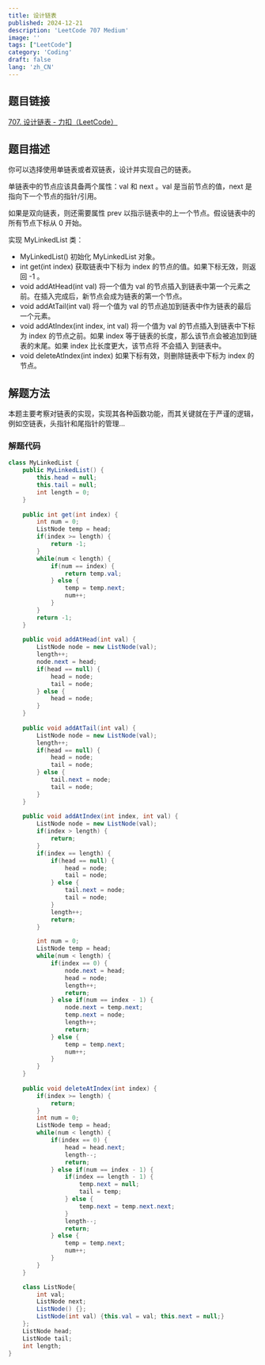 ```yaml
---
title: 设计链表
published: 2024-12-21
description: 'LeetCode 707 Medium'
image: ''
tags: ["LeetCode"]
category: 'Coding'
draft: false 
lang: 'zh_CN'
---
```


## 题目链接

[707. 设计链表 - 力扣（LeetCode）](https://leetcode.cn/problems/design-linked-list/description/)

## 题目描述

你可以选择使用单链表或者双链表，设计并实现自己的链表。

单链表中的节点应该具备两个属性：val 和 next 。val 是当前节点的值，next 是指向下一个节点的指针/引用。

如果是双向链表，则还需要属性 prev 以指示链表中的上一个节点。假设链表中的所有节点下标从 0 开始。

实现 MyLinkedList 类：
- MyLinkedList() 初始化 MyLinkedList 对象。
- int get(int index) 获取链表中下标为 index 的节点的值。如果下标无效，则返回 -1 。
- void addAtHead(int val) 将一个值为 val 的节点插入到链表中第一个元素之前。在插入完成后，新节点会成为链表的第一个节点。
- void addAtTail(int val) 将一个值为 val 的节点追加到链表中作为链表的最后一个元素。
- void addAtIndex(int index, int val) 将一个值为 val 的节点插入到链表中下标为 index 的节点之前。如果 index 等于链表的长度，那么该节点会被追加到链表的末尾。如果 index 比长度更大，该节点将 不会插入 到链表中。
- void deleteAtIndex(int index) 如果下标有效，则删除链表中下标为 index 的节点。

## 解题方法

本题主要考察对链表的实现，实现其各种函数功能，而其关键就在于严谨的逻辑，例如空链表，头指针和尾指针的管理...

### 解题代码
```java
class MyLinkedList {
    public MyLinkedList() {
        this.head = null;
        this.tail = null;
        int length = 0;
    }
    
    public int get(int index) {
        int num = 0;
        ListNode temp = head;
        if(index >= length) {
            return -1;
        }
        while(num < length) {
            if(num == index) {
                return temp.val;
            } else {
                temp = temp.next;
                num++;
            }
        }
        return -1;
    }
    
    public void addAtHead(int val) {
        ListNode node = new ListNode(val);
        length++;
        node.next = head;
        if(head == null) {
            head = node;
            tail = node;
        } else {
            head = node;
        }
    }
    
    public void addAtTail(int val) {
        ListNode node = new ListNode(val);
        length++;
        if(head == null) {
            head = node;
            tail = node;
        } else {
            tail.next = node;
            tail = node;
        }
    }
    
    public void addAtIndex(int index, int val) {
        ListNode node = new ListNode(val);
        if(index > length) {
            return;
        }
        if(index == length) {
            if(head == null) {
                head = node;
                tail = node;
            } else {
                tail.next = node;
                tail = node;
            }
            length++;
            return;
        }

        int num = 0;
        ListNode temp = head;
        while(num < length) {
            if(index == 0) {
                node.next = head;
                head = node;
                length++;
                return;
            } else if(num == index - 1) {
                node.next = temp.next;
                temp.next = node;
                length++;
                return;
            } else {
                temp = temp.next;
                num++;
            }
        }
    }
    
    public void deleteAtIndex(int index) {
        if(index >= length) {
            return;
        }
        int num = 0;
        ListNode temp = head;
        while(num < length) {
            if(index == 0) {
                head = head.next;
                length--;
                return;
            } else if(num == index - 1) {
                if(index == length - 1) {
                    temp.next = null;
                    tail = temp;
                } else {
                    temp.next = temp.next.next;
                }
                length--;
                return;
            } else {
                temp = temp.next;
                num++;
            }
        }
    }

    class ListNode{
        int val;
        ListNode next;
        ListNode() {};
        ListNode(int val) {this.val = val; this.next = null;}
    };
    ListNode head;
    ListNode tail;
    int length;
}
```
